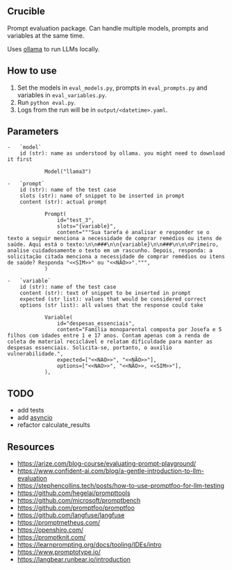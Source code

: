 ## Crucible

Prompt evaluation package. Can handle multiple models, prompts and variables at the same time.

Uses [ollama](https://github.com/ollama/ollama-python) to run LLMs locally.

## How to use

1.  Set the models in `eval_models.py`, prompts in `eval_prompts.py` and variables in `eval_variables.py`.
1.  Run `python eval.py`.
1.  Logs from the run will be in `output/<datetime>.yaml`.

## Parameters

    -   `model`
        id (str): name as understood by ollama. you might need to download it first

                Model("llama3")

    -   `prompt`
        id (str): name of the test case
        slots (str): name of snippet to be inserted in prompt
        content (str): actual prompt

                Prompt(
                    id="test_3",
                    slots="{variable}",
                    content="""Sua tarefa é analisar e responder se o texto a seguir menciona a necessidade de comprar remédios ou itens de saúde. Aqui está o texto:\n\n###\n\n{variable}\n\n###\n\n\nPrimeiro, analise cuidadosamente o texto em um rascunho. Depois, responda: a solicitação citada menciona a necessidade de comprar remédios ou itens de saúde? Responda "<<SIM>>" ou "<<NÃO>>".""",
                )

    -   `variable`
        id (str): name of the test case
        content (str): text of snippet to be inserted in prompt
        expected (str list): values that would be considered correct
        options (str list): all values that the response could take

                Variable(
                    id="despesas_essenciais",
                    content="Família monoparental composta por Josefa e 5 filhos com idades entre 1 e 17 anos. Contam apenas com a renda de coleta de material reciclável e relatam dificuldade para manter as despesas essenciais. Solicita-se, portanto, o auxílio vulnerabilidade.",
                    expected=["<<NAO>>", "<<NÃO>>"],
                    options=["<<NAO>>", "<<NÃO>>, <<SIM>>"],
                ),

## TODO

-   add tests
-   add [asyncio](https://github.com/ollama/ollama-python?tab=readme-ov-file#async-client)
-   refactor calculate_results

## Resources

-   https://arize.com/blog-course/evaluating-prompt-playground/
-   https://www.confident-ai.com/blog/a-gentle-introduction-to-llm-evaluation
-   https://stephencollins.tech/posts/how-to-use-promptfoo-for-llm-testing
-   https://github.com/hegelai/prompttools
-   https://github.com/microsoft/promptbench
-   https://github.com/promptfoo/promptfoo
-   https://github.com/langfuse/langfuse
-   https://promptmetheus.com/
-   https://openshiro.com/
-   https://promptknit.com/
-   https://learnprompting.org/docs/tooling/IDEs/intro
-   https://www.promptotype.io/
-   https://langbear.runbear.io/introduction
